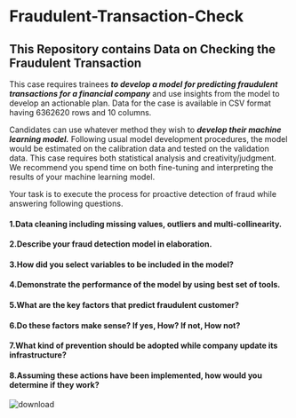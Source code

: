 # Fraudulent-Transaction-Check
## This Repository contains Data on Checking the Fraudulent Transaction

This case requires trainees ***to develop a model for predicting fraudulent transactions for a financial company*** and use insights from the model to develop an actionable plan. Data for the case is available in CSV format having 6362620 rows and 10 columns.

Candidates can use whatever method they wish to ***develop their machine learning model.*** Following usual model development procedures, the model would be estimated on the calibration data and tested on the validation data. This case requires both statistical analysis and creativity/judgment. We recommend you spend time on both fine-tuning and interpreting the results of your machine learning model.

Your task is to execute the process for proactive detection of fraud while answering following questions.

#### 1.Data cleaning including missing values, outliers and multi-collinearity.
#### 2.Describe your fraud detection model in elaboration.
#### 3.How did you select variables to be included in the model?
#### 4.Demonstrate the performance of the model by using best set of tools.
#### 5.What are the key factors that predict fraudulent customer?
#### 6.Do these factors make sense? If yes, How? If not, How not?
#### 7.What kind of prevention should be adopted while company update its infrastructure?
#### 8.Assuming these actions have been implemented, how would you determine if they work?

![download](https://user-images.githubusercontent.com/87076914/189179192-e5c6edd5-7edc-4578-b538-b92935544dfd.png)
